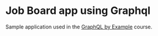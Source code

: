# Job Board app using Graphql

Sample application used in the [GraphQL by Example](https://www.udemy.com/course/graphql-by-example/?referralCode=7ACEB04674F000BAC061) course.
